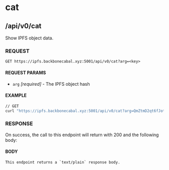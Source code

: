 # cat

## /api/v0/cat

Show IPFS object data.

### REQUEST

`GET https://ipfs.backbonecabal.xyz:5001/api/v0/cat?arg=<key>`

#### REQUEST PARAMS
- `arg` _[required]_ - The IPFS object hash

#### EXAMPLE
```bash
// GET
curl "https://ipfs.backbonecabal.xyz:5001/api/v0/cat?arg=QmZtmD2qt6fJot32nabSP3CUjicnypEBz7bHVDhPQt9aAy"
```

### RESPONSE

On success, the call to this endpoint will return with 200 and the following body:

#### BODY
```
This endpoint returns a `text/plain` response body.
```
